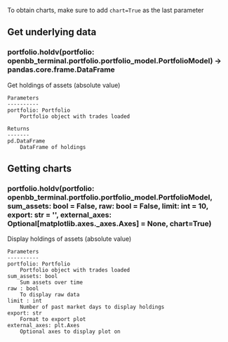 To obtain charts, make sure to add `chart=True` as the last parameter

## Get underlying data 
### portfolio.holdv(portfolio: openbb_terminal.portfolio.portfolio_model.PortfolioModel) -> pandas.core.frame.DataFrame

Get holdings of assets (absolute value)

    Parameters
    ----------
    portfolio: Portfolio
        Portfolio object with trades loaded

    Returns
    -------
    pd.DataFrame
        DataFrame of holdings

## Getting charts 
### portfolio.holdv(portfolio: openbb_terminal.portfolio.portfolio_model.PortfolioModel, sum_assets: bool = False, raw: bool = False, limit: int = 10, export: str = '', external_axes: Optional[matplotlib.axes._axes.Axes] = None, chart=True)

Display holdings of assets (absolute value)

    Parameters
    ----------
    portfolio: Portfolio
        Portfolio object with trades loaded
    sum_assets: bool
        Sum assets over time
    raw : bool
        To display raw data
    limit : int
        Number of past market days to display holdings
    export: str
        Format to export plot
    external_axes: plt.Axes
        Optional axes to display plot on
